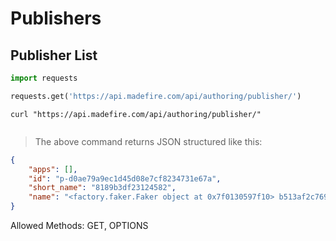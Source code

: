 # Publishers

## Publisher List

```python
import requests

requests.get('https://api.madefire.com/api/authoring/publisher/')
```

```shell
curl "https://api.madefire.com/api/authoring/publisher/"
```

```javascript
```

> The above command returns JSON structured like this:

```json
{
    "apps": [],
    "id": "p-d0ae79a9ec1d45d08e7cf8234731e67a",
    "short_name": "8189b3df23124582",
    "name": "<factory.faker.Faker object at 0x7f0130597f10> b513af2c769245dc"
}
```

Allowed Methods: GET, OPTIONS


